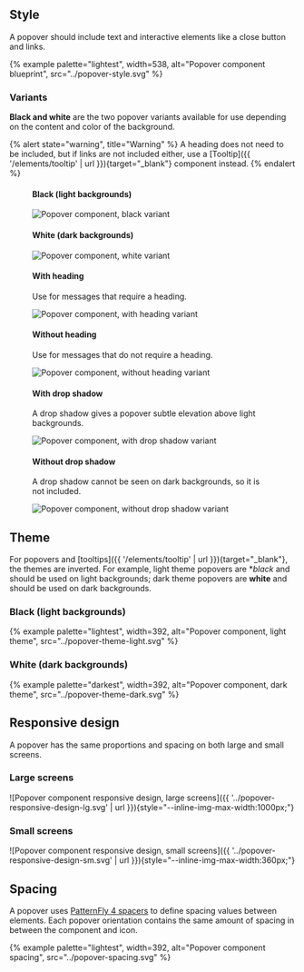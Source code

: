 
## Style

  A popover should include text and interactive elements like a close button and 
  links.

  {% example palette="lightest",
             width=538,
             alt="Popover component blueprint",
             src="../popover-style.svg" %}

### Variants

  **Black and white** are the two popover variants available for use depending 
  on the content and color of the background.

  {% alert state="warning", title="Warning" %}
    A heading does not need to be included, but if links are not included 
    either, use a [Tooltip]({{ 
    '/elements/tooltip' | url }}){target="_blank"} component instead.
  {% endalert %}

  <div class="multi-column--min-400-wide">
    <figure>
      <figcaption><h4>Black (light backgrounds)</h4></figcaption>
      <img src="{{ '../popover-black.svg' | url }}" alt="Popover component, black variant" style="--inline-img-max-width:392px;">
    </figure>
    <figure>
      <figcaption><h4>White (dark backgrounds)</h4></figcaption>
      <img src="{{ '../popover-white.svg' | url }}" alt="Popover component, white variant" style="--inline-img-max-width:392px;">
    </figure>
    <figure>
      <figcaption><h4>With heading</h4></figcaption>
      <p>Use for messages that require a heading.</p>
      <img src="{{ '../popover-with-heading.svg' | url }}" alt="Popover component, with heading variant" style="--inline-img-max-width:392px;">
    </figure>
    <figure>
      <figcaption><h4>Without heading</h4></figcaption>
      <p>Use for messages that do not require a heading.</p>
      <img src="{{ '../popover-without-heading.svg' | url }}" alt="Popover component, without heading variant" style="--inline-img-max-width:392px;">
    </figure>
    <figure>
      <figcaption><h4>With drop shadow</h4></figcaption>
      <p>A drop shadow gives a popover subtle elevation above light backgrounds.</p>
      <img src="{{ '../popover-with-drop-shadow.svg' | url }}" alt="Popover component, with drop shadow variant" style="--inline-img-max-width:392px;">
    </figure>
    <figure>
      <figcaption><h4>Without drop shadow</h4></figcaption>
      <p>A drop shadow cannot be seen on dark backgrounds, so it is not included.</p>
      <img src="{{ '../popover-without-drop-shadow.svg' | url }}" alt="Popover component, without drop shadow variant" style="--inline-img-max-width:392px;">
    </figure>
  </div>


## Theme

  For popovers and [tooltips]({{ '/elements/tooltip' | url }}){target="_blank"}, 
  the themes are inverted. For example, light theme popovers are **black* and 
  should be used on light backgrounds; dark theme popovers are **white** and 
  should be used on dark backgrounds.

### Black (light backgrounds)

  {% example palette="lightest",
             width=392,
             alt="Popover component, light theme",
             src="../popover-theme-light.svg" %}

### White (dark backgrounds)

  {% example palette="darkest",
             width=392,
             alt="Popover component, dark theme",
             src="../popover-theme-dark.svg" %}


## Responsive design

  A popover has the same proportions and spacing on both large and small 
  screens.

### Large screens

  ![Popover component responsive design, large screens]({{ 
  '../popover-responsive-design-lg.svg' | url 
  }}){style="--inline-img-max-width:1000px;"}

### Small screens

  ![Popover component responsive design, small screens]({{ 
  '../popover-responsive-design-sm.svg' | url 
  }}){style="--inline-img-max-width:360px;"}


## Spacing

  A popover uses [PatternFly 4 
  spacers](https://www.patternfly.org/v4/guidelines/spacers) to define 
  spacing values between elements. Each popover orientation contains the same 
  amount of spacing in between the component and icon.

  {% example palette="lightest",
             width=392,
             alt="Popover component spacing",
             src="../popover-spacing.svg" %}

